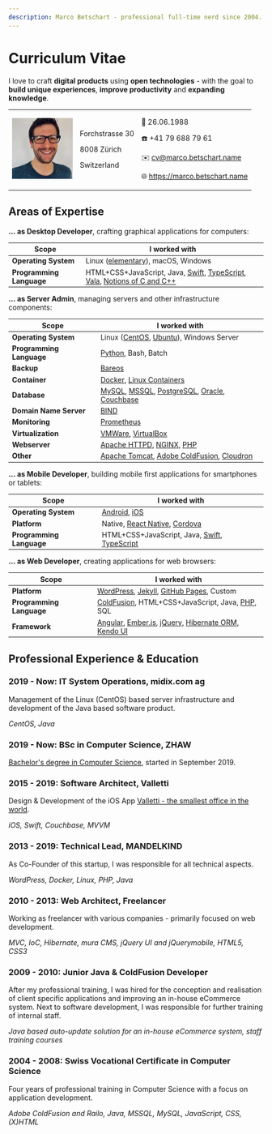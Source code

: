 ```yaml
---
description: Marco Betschart - professional full-time nerd since 2004.
---
```


# Curriculum Vitae

I love to craft **digital products** using **open technologies** - with the goal to **build unique experiences**, **improve productivity** and **expanding knowledge**.

|                                                                          |                                                            |                                                                                                                                                                      |
| ------------------------------------------------------------------------ | ---------------------------------------------------------- | -------------------------------------------------------------------------------------------------------------------------------------------------------------------- |
| ![Portrait of Marco Betschart](.gitbook/assets/marco-betschart-120.jpeg) | <p>Forchstrasse 30</p><p>8008 Zürich</p><p>Switzerland</p> | <p>🎂 26.06.1988</p><p>☎️ +41 79 688 79 61</p><p>✉️ cv@marco.betschart.name</p><p>🌐 <a href="https://www.marco.betschart.name">https://marco.betschart.name</a></p> |

## Areas of Expertise

**… as Desktop Developer**, crafting graphical applications for computers:

| Scope                    | I worked with                                                                                                                                                                                                                                            |
| ------------------------ | -------------------------------------------------------------------------------------------------------------------------------------------------------------------------------------------------------------------------------------------------------- |
| **Operating System**     | Linux ([elementary](https://elementary.io)), macOS, Windows                                                                                                                                                                                              |
| **Programming Language** | HTML+CSS+JavaScript, Java, [Swift](https://www.apple.com/swift/), [TypeScript](https://www.typescriptlang.org), [Vala](https://wiki.gnome.org/Projects/Vala), [Notions of C and C++](blog/2021-04-27-dipping-elementary-os-toes-into-virtual-reality.md) |

**… as Server Admin**, managing servers and other infrastructure components:

| Scope                    | I worked with                                                                                                                                                                                                             |
| ------------------------ | ------------------------------------------------------------------------------------------------------------------------------------------------------------------------------------------------------------------------- |
| **Operating System**     | Linux ([CentOS](https://www.centos.org), [Ubuntu](https://ubuntu.com)), Windows Server                                                                                                                                    |
| **Programming Language** | [Python](https://www.python.org), Bash, Batch                                                                                                                                                                             |
| **Backup**               | [Bareos](https://www.bareos.org)                                                                                                                                                                                          |
| **Container**            | [Docker](https://www.docker.com), [Linux Containers](https://linuxcontainers.org)                                                                                                                                         |
| **Database**             | [MySQL](https://www.mysql.com), [MSSQL](https://www.microsoft.com/sql-server/), [PostgreSQL](https://www.postgresql.org), [Oracle](https://www.oracle.com/database/technologies/), [Couchbase](https://www.couchbase.com) |
| **Domain Name Server**   | [BIND](https://www.isc.org/bind/)                                                                                                                                                                                         |
| **Monitoring**           | [Prometheus](https://prometheus.io)                                                                                                                                                                                       |
| **Virtualization**       | [VMWare](https://www.vmware.com), [VirtualBox](https://www.virtualbox.org)                                                                                                                                                |
| **Webserver**            | [Apache HTTPD](http://httpd.apache.org), [NGINX](https://nginx.org), [PHP](https://www.php.net)                                                                                                                           |
| **Other**                | [Apache Tomcat](http://tomcat.apache.org), [Adobe ColdFusion](https://coldfusion.adobe.com), [Cloudron](https://www.cloudron.io)                                                                                          |

**… as Mobile Developer**, building mobile first applications for smartphones or tablets:

| Scope                    | I worked with                                                                                                  |
| ------------------------ | -------------------------------------------------------------------------------------------------------------- |
| **Operating System**     | [Android](https://www.android.com), [iOS](https://www.apple.com/ios)                                           |
| **Platform**             | Native, [React Native](https://reactnative.dev), [Cordova](https://cordova.apache.org)                         |
| **Programming Language** | HTML+CSS+JavaScript, Java, [Swift](https://www.apple.com/swift/), [TypeScript](https://www.typescriptlang.org) |

**… as Web Developer**, creating applications for web browsers:

| Scope                    | I worked with                                                                                                                                                                           |
| ------------------------ | --------------------------------------------------------------------------------------------------------------------------------------------------------------------------------------- |
| **Platform**             | [WordPress](https://wordpress.org), [Jekyll](https://jekyllrb.com), [GitHub Pages](https://pages.github.com), Custom                                                                    |
| **Programming Language** | [ColdFusion](https://coldfusion.adobe.com), HTML+CSS+JavaScript, Java, [PHP](https://www.php.net), SQL                                                                                  |
| **Framework**            | [Angular](https://angular.io), [Ember.js](https://emberjs.com), [jQuery](https://jquery.com), [Hibernate ORM](https://hibernate.org/orm/), [Kendo UI](https://www.telerik.com/kendo-ui) |

## Professional Experience & Education

### 2019 - Now: IT System Operations, midix.com ag

Management of the Linux (CentOS) based server infrastructure and development of the Java based software product.

_CentOS, Java_

### 2019 - Now: BSc in Computer Science, ZHAW

[Bachelor's degree in Computer Science](projects/bachelors-degree-in-computer-science.md), started in September 2019.

### 2015 - 2019: Software Architect, Valletti

Design & Development of the iOS App [Valletti - the smallest office in the world](https://valletti.ch).

_iOS, Swift, Couchbase, MVVM_

### 2013 - 2019: Technical Lead, MANDELKIND

As Co-Founder of this startup, I was responsible for all technical aspects.

_WordPress, Docker, Linux, PHP, Java_

### 2010 - 2013: Web Architect, Freelancer

Working as freelancer with various companies - primarily focused on web development.

_MVC, IoC, Hibernate, mura CMS, jQuery UI and jQuerymobile, HTML5, CSS3_

### 2009 - 2010: Junior Java & ColdFusion Developer

After my professional training, I was hired for the conception and realisation of client specific applications and improving an in-house eCommerce system. Next to software development, I was responsible for further training of internal staff.

_Java based auto-update solution for an in-house eCommerce system, staff training courses_

### 2004 - 2008: Swiss Vocational Certificate in Computer Science

Four years of professional training in Computer Science with a focus on application development.

_Adobe ColdFusion and Railo, Java, MSSQL, MySQL, JavaScript, CSS, (X)HTML_
